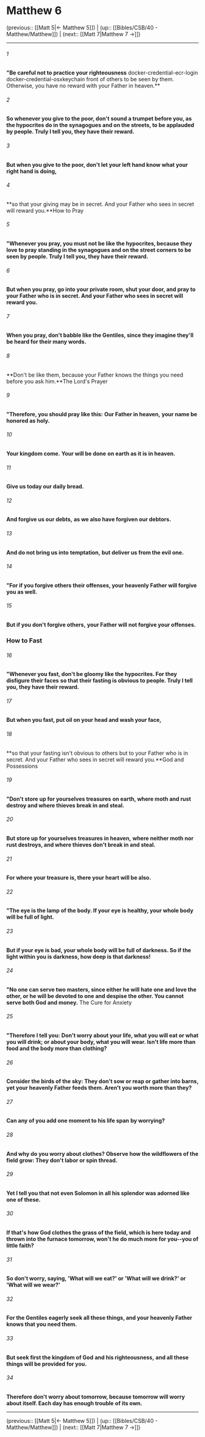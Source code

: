 # Matthew 6

(previous:: [[Matt 5|← Matthew 5]]) | (up:: [[Bibles/CSB/40 - Matthew/Matthew]]) | (next:: [[Matt 7|Matthew 7 →]])

***


###### 1 
**"Be careful not to practice your righteousness** docker-credential-ecr-login docker-credential-osxkeychain front of others to be seen by them. Otherwise, you have no reward with your Father in heaven.** 

###### 2 
**So whenever you give to the poor, don't sound a trumpet before you, as the hypocrites do in the synagogues and on the streets, to be applauded by people. Truly I tell you, they have their reward.** 

###### 3 
**But when you give to the poor, don't let your left hand know what your right hand is doing,** 

###### 4 
**so that your giving may be in secret. And your Father who sees in secret will reward you.**How to Pray 

###### 5 
**"Whenever you pray, you must not be like the hypocrites, because they love to pray standing in the synagogues and on the street corners to be seen by people. Truly I tell you, they have their reward.** 

###### 6 
**But when you pray, go into your private room, shut your door, and pray to your Father who is in secret. And your Father who sees in secret will reward you.** 

###### 7 
**When you pray, don't babble like the Gentiles, since they imagine they'll be heard for their many words.** 

###### 8 
**Don't be like them, because your Father knows the things you need before you ask him.**The Lord's Prayer 

###### 9 
**"Therefore, you should pray like this:** **Our Father in heaven,** **your name be honored as holy.** 

###### 10 
**Your kingdom come.** **Your will be done** **on earth as it is in heaven.** 

###### 11 
**Give us today our daily bread.** 

###### 12 
**And forgive us our debts,** **as we also have forgiven our debtors.** 

###### 13 
**And do not bring us into** **temptation,** **but deliver us from the evil one.** 

###### 14 
**"For if you forgive others their offenses, your heavenly Father will forgive you as well.** 

###### 15 
**But if you don't forgive others,** **your Father will not forgive your offenses.**

### How to Fast 

###### 16 
**"Whenever you fast, don't be gloomy like the hypocrites. For they disfigure their faces** **so that their fasting is obvious to people. Truly I tell you, they have their reward.** 

###### 17 
**But when you fast, put oil on your head and wash your face,** 

###### 18 
**so that your fasting isn't obvious to others but to your Father who is in secret. And your Father who sees in secret will reward you.**God and Possessions 

###### 19 
**"Don't store up for yourselves treasures** **on earth, where moth and rust destroy and where thieves break in and steal.** 

###### 20 
**But store up for yourselves treasures in heaven,** **where neither moth nor rust destroys, and where thieves don't break in and steal.** 

###### 21 
**For where your treasure is, there your heart will be also.** 

###### 22 
**"The eye is the lamp of the body. If your eye is healthy, your whole body will be full of light.** 

###### 23 
**But if your eye is bad, your whole body will be full of darkness. So if the light within you is darkness, how deep is that darkness!** 

###### 24 
**"No one can serve two masters, since either he will hate one and love the other, or he will be devoted to one and despise the other. You cannot serve both God and money.** The Cure for Anxiety 

###### 25 
**"Therefore I tell you:** **Don't worry about your life, what you will eat or what you will drink; or about your body, what you will wear. Isn't life more than food and the body more than clothing?** 

###### 26 
**Consider the birds of the sky: They don't sow or reap or gather into barns, yet your heavenly Father feeds them. Aren't you worth more than they?** 

###### 27 
**Can any of you add one moment to his life span** **by worrying?** 

###### 28 
**And why do you worry about clothes? Observe how the wildflowers of the field grow: They don't labor or spin thread.** 

###### 29 
**Yet I tell you that not even Solomon in all his splendor was adorned like one of these.** 

###### 30 
**If that's how God clothes the grass of the field, which is here today and thrown into the furnace tomorrow, won't he do much more for you--you of little faith?** 

###### 31 
**So don't worry, saying, 'What will we eat?' or 'What will we drink?' or 'What will we wear?'** 

###### 32 
**For the Gentiles eagerly seek all these things, and your heavenly Father knows that you need them.** 

###### 33 
**But seek first the kingdom of God** **and his righteousness,** **and all these things will be provided for you.** 

###### 34 
**Therefore don't worry about tomorrow, because tomorrow will worry about itself. Each day has enough trouble** **of its own.**

***

(previous:: [[Matt 5|← Matthew 5]]) | (up:: [[Bibles/CSB/40 - Matthew/Matthew]]) | (next:: [[Matt 7|Matthew 7 →]])
